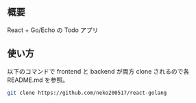 ## 概要

React + Go/Echo の Todo アプリ

## 使い方

以下のコマンドで frontend と backend が両方 clone されるので各 README.md を参照。

```bash
git clone https://github.com/neko200517/react-golang
```

